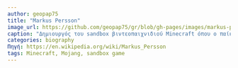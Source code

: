 ```yaml
---
author: geopap75
title: "Markus Persson"
image_url: https://github.com/geopap75/gr/blob/gh-pages/images/markus-persson.jpg
caption: "Δημιουργός του sandbox βιντεοπαιχνιδιού Minecraft όπου ο παίκτης έχει τη δυνατότητα να δημιουργεί και να αλλάζει το περιβάλλον του παιχνιδιού χτίζοντας κατασκευές από κύβους σε έναν τρισδιάστατο κόσμο αλγοριθμικά δημιουργημένο"
categories: biography
Πηγή: https://en.wikipedia.org/wiki/Markus_Persson
tags: Minecraft, Mojang, sandbox game
---
```

